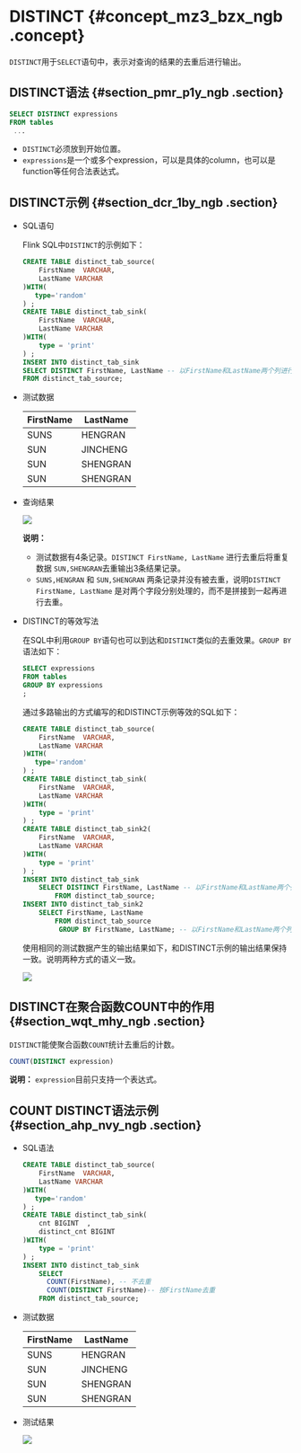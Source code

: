 # DISTINCT {#concept_mz3_bzx_ngb .concept}

`DISTINCT`用于`SELECT`语句中，表示对查询的结果的去重后进行输出。

## DISTINCT语法 {#section_pmr_p1y_ngb .section}

```sql
SELECT DISTINCT expressions 
FROM tables
 ...

```

-   `DISTINCT`必须放到开始位置。
-   `expressions`是一个或多个expression，可以是具体的column，也可以是function等任何合法表达式。

## DISTINCT示例 {#section_dcr_1by_ngb .section}

-   SQL语句

    Flink SQL中`DISTINCT`的示例如下：

    ```sql
    CREATE TABLE distinct_tab_source(
        FirstName  VARCHAR,
        LastName VARCHAR
    )WITH(
       type='random'
    ) ;
    CREATE TABLE distinct_tab_sink(
        FirstName  VARCHAR,
        LastName VARCHAR
    )WITH(
        type = 'print'
    ) ;
    INSERT INTO distinct_tab_sink 
    SELECT DISTINCT FirstName, LastName -- 以FirstName和LastName两个列进行去重
    FROM distinct_tab_source;
    ```

-   测试数据

    |FirstName|LastName|
    |---------|--------|
    |SUNS|HENGRAN|
    |SUN|JINCHENG|
    |SUN|SHENGRAN|
    |SUN|SHENGRAN|

-   查询结果

    ![](http://static-aliyun-doc.oss-cn-hangzhou.aliyuncs.com/assets/img/117137/155410593737912_zh-CN.png)

    **说明：** 

    -   测试数据有4条记录。`DISTINCT FirstName, LastName` 进行去重后将重复数据 `SUN,SHENGRAN`去重输出3条结果记录。
    -   `SUNS,HENGRAN` 和 `SUN,SHENGRAN` 两条记录并没有被去重，说明`DISTINCT FirstName, LastName` 是对两个字段分别处理的，而不是拼接到一起再进行去重。
-   DISTINCT的等效写法

    在SQL中利用`GROUP BY`语句也可以到达和`DISTINCT`类似的去重效果。`GROUP BY`语法如下：

    ```sql
    SELECT expressions 
    FROM tables
    GROUP BY expressions 
    ;
    
    ```

    通过多路输出的方式编写的和DISTINCT示例等效的SQL如下：

    ```sql
    CREATE TABLE distinct_tab_source(
        FirstName  VARCHAR,
        LastName VARCHAR
    )WITH(
       type='random'
    ) ;
    CREATE TABLE distinct_tab_sink(
        FirstName  VARCHAR,
        LastName VARCHAR
    )WITH(
        type = 'print'
    ) ;
    CREATE TABLE distinct_tab_sink2(
        FirstName  VARCHAR,
        LastName VARCHAR
    )WITH(
        type = 'print'
    ) ;
    INSERT INTO distinct_tab_sink 
        SELECT DISTINCT FirstName, LastName -- 以FirstName和LastName两个列进行去重
            FROM distinct_tab_source;
    INSERT INTO distinct_tab_sink2 
        SELECT FirstName, LastName
            FROM distinct_tab_source
             GROUP BY FirstName, LastName; -- 以FirstName和LastName两个列进行去重
    
    ```

    使用相同的测试数据产生的输出结果如下，和DISTINCT示例的输出结果保持一致。说明两种方式的语义一致。

    ![](http://static-aliyun-doc.oss-cn-hangzhou.aliyuncs.com/assets/img/117137/155410593737913_zh-CN.png)


## DISTINCT在聚合函数COUNT中的作用 {#section_wqt_mhy_ngb .section}

`DISTINCT`能使聚合函数`COUNT`统计去重后的计数。

```sql
COUNT(DISTINCT expression)
```

**说明：** `expression`目前只支持一个表达式。

## COUNT DISTINCT语法示例 {#section_ahp_nvy_ngb .section}

-   SQL语法

    ```sql
    CREATE TABLE distinct_tab_source(
        FirstName  VARCHAR,
        LastName VARCHAR
    )WITH(
       type='random'
    ) ;
    CREATE TABLE distinct_tab_sink(
        cnt BIGINT  ,
        distinct_cnt BIGINT
    )WITH(
        type = 'print'
    ) ;
    INSERT INTO distinct_tab_sink 
        SELECT 
          COUNT(FirstName), -- 不去重
          COUNT(DISTINCT FirstName)-- 按FirstName去重
        FROM distinct_tab_source;
    
    ```

-   测试数据

    |FirstName|LastName|
    |---------|--------|
    |SUNS|HENGRAN|
    |SUN|JINCHENG|
    |SUN|SHENGRAN|
    |SUN|SHENGRAN|

-   测试结果

    ![](http://static-aliyun-doc.oss-cn-hangzhou.aliyuncs.com/assets/img/117137/155410593737914_zh-CN.png)


